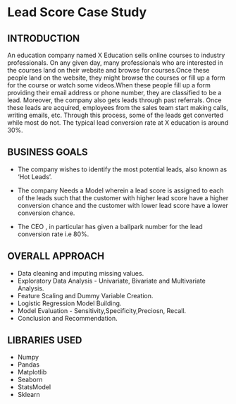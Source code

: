 # Lead Score Case Study

## INTRODUCTION

An education company named X Education sells online courses to industry professionals. On any given day, many professionals who are interested in the courses land on their website and browse for courses.Once these people land on the website, they might browse the courses or fill up a form for the course or watch some videos.When these people fill up a form providing their email address or phone number, they are classified to be a lead. Moreover, the company also gets leads through past referrals. Once these leads are acquired, employees from the sales team start making calls, writing emails, etc. Through this process, some of the leads get converted while most do not. The typical lead conversion rate at X education is around 30%.

## BUSINESS GOALS

- The company wishes to identify the most potential leads, also known as ‘Hot Leads’.

- The company Needs a Model wherein a lead score is assigned to each of the leads such that the customer with higher lead score have a higher conversion chance and the customer with lower lead score have a lower conversion chance.

- The CEO , in particular has given a ballpark number for the lead conversion rate i.e 80%.

## OVERALL APPROACH

- Data cleaning and imputing missing values.
- Exploratory Data Analysis - Univariate, Bivariate and Multivariate Analysis.
- Feature Scaling and Dummy Variable Creation.
- Logistic Regression Model Building.
- Model Evaluation - Sensitivity,Specificity,Preciosn, Recall.
- Conclusion and Recommendation.

## LIBRARIES USED

- Numpy
- Pandas
- Matplotlib
- Seaborn
- StatsModel
- Sklearn


